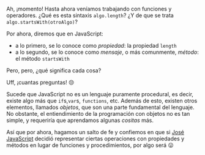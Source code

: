 Ah, ¡momento! Hasta ahora veníamos trabajando con funciones y operadores. ¿Qué es esta sintaxis `algo.length`? ¿Y de que se trata `algo.startsWith(otroAlgo)`?

Por ahora, diremos que en JavaScript:

* a lo primero, se lo conoce como _propiedad_: la propiedad `length`
* a lo segundo, se lo conoce como _mensaje_, o más comunmente, _método_: el método `startsWith`

Pero, pero, ¿qué significa cada cosa?

Uff, ¡cuantas preguntas! :unamused:

Sucede que JavaScript no es un lenguaje puramente procedural, es decir, existe algo más que `if`s,`var`s, `functions`, etc. Además de esto, existen otros elementos, llamados _objetos_, que son una parte fundamental del lenguaje. No obstante, el entiendimiento de la programación con objetos no es tan simple, y requeriría que aprendamos algunas _cositas_ más.

Así que por ahora, hagamos un salto de fe y confiemos en que si [José JavaScript](https://es.wikipedia.org/wiki/Brendan_Eich) decidió representar ciertas operaciones con propiedades y métodos en lugar de funciones y procedimientos, por algo será :stuck_out_tongue:

